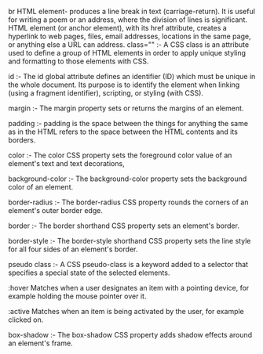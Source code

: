 br HTML element- produces a line break in text (carriage-return). It is useful for writing a poem or an address, where the division of lines is significant. HTML element (or anchor element), with its href attribute, creates a hyperlink to web pages, files, email addresses, locations in the same page, or anything else a URL can address. class="" :- A CSS class is an attribute used to define a group of HTML elements in order to apply unique styling and formatting to those elements with CSS.

id :- The id global attribute defines an identifier (ID) which must be unique in the whole document. Its purpose is to identify the element when linking (using a fragment identifier), scripting, or styling (with CSS).

margin :- The margin property sets or returns the margins of an element.

padding :- padding is the space between the things for anything the same as in the HTML refers to the space between the HTML contents and its borders.

color :- The color CSS property sets the foreground color value of an element's text and text decorations,

background-color :- The background-color property sets the background color of an element.

border-radius :- The border-radius CSS property rounds the corners of an element's outer border edge.

border :- The border shorthand CSS property sets an element's border.

border-style :- The border-style shorthand CSS property sets the line style for all four sides of an element's border.

pseudo class :- A CSS pseudo-class is a keyword added to a selector that specifies a special state of the selected elements.

:hover Matches when a user designates an item with a pointing device, for example holding the mouse pointer over it.

:active Matches when an item is being activated by the user, for example clicked on.

box-shadow :- The box-shadow CSS property adds shadow effects around an element's frame.
